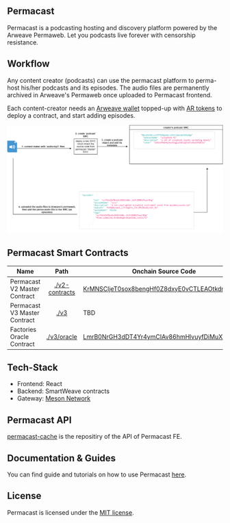 ## Permacast

Permacast is a podcasting hosting and discovery platform powered by the Arweave Permaweb. Let you podcasts live forever with censorship resistance.

## Workflow

Any content creator (podcasts) can use the permacast platform to perma-host his/her podcasts and its episodes. The audio files are permanently archived in Arweave's Permaweb once uploaded to Permacast frontend. 

Each content-creator needs an <a href="https://faucet.arweave.net/">Arweave wallet</a> topped-up with <a href="https://www.coingecko.com/en/coins/arweave">AR tokens</a> to deploy a contract, and start adding episodes.

<center> <img src="./diagrams/permacast.png"> </center>

## Permacast Smart Contracts
| Name  | Path | Onchain Source Code |
| ------------- |:-------------:| ------------- |
| Permacast V2 Master Contract |    [./v2-contracts](./v2-contracts)  |   [KrMNSCljeT0sox8bengHf0Z8dxyE0vCTLEAOtkdrfjM](https://viewblock.io/arweave/tx/KrMNSCljeT0sox8bengHf0Z8dxyE0vCTLEAOtkdrfjM) |
| Permacast V3 Master Contract     | [./v3](./v3)   | TBD |
| Factories Oracle Contract     |   [./v3/oracle](./v3/oracle)   | [LmrB0NrGH3dDT4Yr4ymCIAv86hmHlvuyfDiMuXMUU5Y](https://viewblock.io/arweave/address/LmrB0NrGH3dDT4Yr4ymCIAv86hmHlvuyfDiMuXMUU5Y) |

## Tech-Stack 
- Frontend: React
- Backend: SmartWeave contracts
- Gateway: [Meson Network](https://meson.network/)

## Permacast API
[permacast-cache](https://github.com/Parallel-news/permacast-cache) is the repositiry of the API of Permacast FE.

## Documentation & Guides
You can find guide and tutorials on how to use Permacast [here](https://github.com/Parallel-news/permacast-docs).

## License

Permacast is licensed under the [MIT license](./LICENSE).

